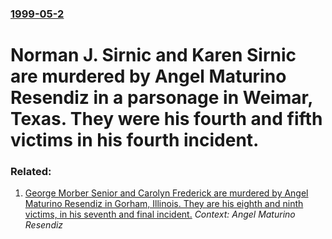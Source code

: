 ### [1999-05-2](/news/1999/05/2/index.md)

#  Norman J. Sirnic and Karen Sirnic are murdered by Angel Maturino Resendiz in a parsonage in Weimar, Texas. They were his fourth and fifth victims in his fourth incident.




### Related:

1. [ George Morber Senior and Carolyn Frederick are murdered by Angel Maturino Resendiz in Gorham, Illinois. They are his eighth and ninth victims, in his seventh and final incident.](/news/1999/06/15/george-morber-senior-and-carolyn-frederick-are-murdered-by-angel-maturino-resendiz-in-gorham-illinois-they-are-his-eighth-and-ninth-victi.md) _Context: Angel Maturino Resendiz_
